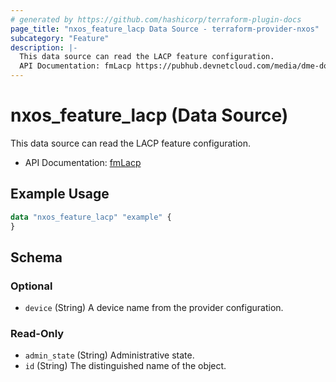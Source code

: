 ```yaml
---
# generated by https://github.com/hashicorp/terraform-plugin-docs
page_title: "nxos_feature_lacp Data Source - terraform-provider-nxos"
subcategory: "Feature"
description: |-
  This data source can read the LACP feature configuration.
  API Documentation: fmLacp https://pubhub.devnetcloud.com/media/dme-docs-10-2-2/docs/Feature%20Management/fm:Lacp/
---
```


# nxos_feature_lacp (Data Source)

This data source can read the LACP feature configuration.

- API Documentation: [fmLacp](https://pubhub.devnetcloud.com/media/dme-docs-10-2-2/docs/Feature%20Management/fm:Lacp/)

## Example Usage

```terraform
data "nxos_feature_lacp" "example" {
}
```

<!-- schema generated by tfplugindocs -->
## Schema

### Optional

- `device` (String) A device name from the provider configuration.

### Read-Only

- `admin_state` (String) Administrative state.
- `id` (String) The distinguished name of the object.


